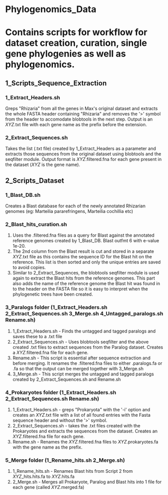 # Phylogenomics_Data
# Contains scripts for workflow for dataset creation, curation, single gene phylogenies as well as phylogenomics.

## 1_Scripts_Sequence_Extraction
### 1_Extract_Headers.sh
Greps "Rhizaria" from all the genes in Max's original dataset and extracts the whole FASTA header containing "Rhizaria" and removes the '>' symbol from the header to accomodate blobtools in the next step. Output is an *XYZ*.txt file with each gene name as the prefix before the extension.

### 2_Extract_Sequences.sh
Takes the list (.txt file) created by 1_Extract_Headers as a parameter and extracts those sequences from the original dataset using blobtools and the seqfilter module.
Output format is *XYZ*.filtered.fna for each gene present in the dataset (*XYZ* is the gene name).

## 2_Scripts_Dataset
### 1_Blast_DB.sh
Creates a Blast database for each of the newly annotated Rhizarian genomes (eg: Marteilia pararefringens, Marteilia cochillia etc)

### 2_Blast_hits_curation.sh
1. Uses the .filtered.fna files as a query for Blast against the annotated reference genomes created by 1_Blast_DB. Blast outfmt 6 with e-value 1e-20. 
2. The 2nd column from the Blast result is cut and stored in a separate *XYZ*.txt file as this contains the sequence ID for the Blast hit on the reference. This list is then sorted and only the unique entries are saved to avoid copies.
3. Similar to 2_Extract_Sequences, the blobtools seqfilter module is used again to extract the Blast hits from the reference genomes. This part also adds the name of the reference genome the Blast hit was found in to the header on the FASTA file so it is easy to interpret when the phylogenetic trees have been created.

### 3_Paralogs folder (1_Extract_Headers.sh  2_Extract_Sequences.sh  3_Merge.sh  4_Untagged_paralogs.sh  Rename.sh)
1. 1_Extract_Headers.sh - Finds the untagged and tagged paralogs and saves these to a .txt file
2. 2_Extract_Sequences.sh - Uses blobtools seqfilter and the above created .txt files to extract sequences from the Paralog dataset. Creates a *XYZ*.filtered.fna file for each gene.
3. Rename.sh - This script is essential after sequence extraction and before merging. It renames the .filtered.fna files to either .paralogs.fa or .fa so that the output can be merged together with 3_Merge.sh
4. 3_Merge.sh - This script merges the untagged and tagged paralogs created by 2_Extract_Sequences.sh and Rename.sh

### 4_Prokaryotes folder (1_Extract_Headers.sh  2_Extract_Sequences.sh  Rename.sh)
1. 1_Extract_Headers.sh - greps "Prokaryota" with the '-i' option and creates an *XYZ*.txt file with a list of all found entries with the Fasta sequence header and without the '>' symbol.
2. 2_Extract_Sequences.sh - takes the .txt files created with the Prokaryotes and extracts the sequences from the dataset. Creates an *XYZ*.filtered.fna file for each gene.
3. Rename.sh - Renames the *XYZ*.filtered.fna files to *XYZ*.prokaryotes.fa with the gene name as the prefix.

### 5_Merge folder (1_Rename_hits.sh  2_Merge.sh)
1. 1_Rename_hits.sh - Renames Blast hits from Script 2 from *XYZ*_hits.hits.fa to *XYZ*.hits.fa
2. 2_Merge.sh - Merges all Prokaryote, Paralog and Blast hits into 1 file for each gene (called *XYZ*.merged.fa)
